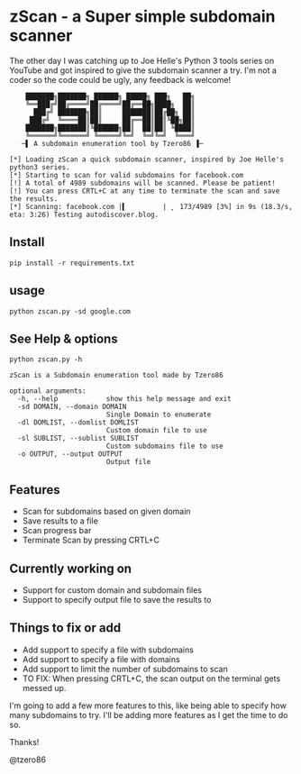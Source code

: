 # zScan - a Super simple subdomain scanner

The other day I was catching up to Joe Helle's Python 3 tools series on YouTube and got inspired to give the subdomain scanner a try. I'm not a coder so the code could be ugly, any feedback is welcome!

````text
    ███████╗███████╗ ██████╗ █████╗ ███╗   ██╗
    ╚══███╔╝██╔════╝██╔════╝██╔══██╗████╗  ██║
      ███╔╝ ███████╗██║     ███████║██╔██╗ ██║
     ███╔╝  ╚════██║██║     ██╔══██║██║╚██╗██║
    ███████╗███████║╚██████╗██║  ██║██║ ╚████║
    ╚══════╝╚══════╝ ╚═════╝╚═╝  ╚═╝╚═╝  ╚═══╝
   ─▌ A subdomain enumeration tool by Tzero86 ▐─

[*] Loading zScan a quick subdomain scanner, inspired by Joe Helle's python3 series.
[*] Starting to scan for valid subdomains for facebook.com
[!] A total of 4989 subdomains will be scanned. Please be patient!
[!] You can press CRTL+C at any time to terminate the scan and save the results.
[*] Scanning: facebook.com |▍         | ⡀ 173/4989 [3%] in 9s (18.3/s, eta: 3:26) Testing autodiscover.blog.
````


## Install

    pip install -r requirements.txt

## usage

    python zscan.py -sd google.com

## See Help & options

    python zscan.py -h

```
zScan is a Subdomain enumeration tool made by Tzero86

optional arguments:
  -h, --help            show this help message and exit
  -sd DOMAIN, --domain DOMAIN
                        Single Domain to enumerate
  -dl DOMLIST, --domlist DOMLIST
                        Custom domain file to use
  -sl SUBLIST, --sublist SUBLIST
                        Custom subdomains file to use
  -o OUTPUT, --output OUTPUT
                        Output file
```

## Features

- Scan for subdomains based on given domain
- Save results to a file
- Scan progress bar
- Terminate Scan by pressing CRTL+C

## Currently working on

- Support for custom domain and subdomain files
- Support to specify output file to save the results to


## Things to fix or add

- Add support to specify a file with subdomains
- Add support to specify a file with domains
- Add support to limit the number of subdomains to scan
- TO FIX: When pressing CRTL+C, the scan output on the terminal gets messed up.



I'm going to add a few more features to this, like being able to specify how many subdomains to try. I'll be adding more features as I get the time to do so.

Thanks!

@tzero86
